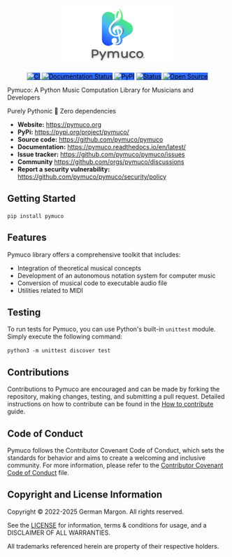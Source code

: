 <h1 align="center">
<img src="https://raw.githubusercontent.com/pymuco/pymuco/main/docs/_static/pymucologo.png" width="50%">
</h1>

<p align="center">
  <a href="https://github.com/pymuco/pymuco/actions/workflows/python-app.yml">
    <img src="https://github.com/pymuco/pymuco/actions/workflows/python-app.yml/badge.svg" alt="CI" style="background-color:#2E6AFF; color:black;">
  </a>
  <a href="https://pymuco.readthedocs.io/en/latest/?badge=latest">
    <img src="https://readthedocs.org/projects/pymuco/badge/?version=latest" alt="Documentation Status" style="background-color:#2E6AFF; color:black;">
  </a>
  <img src="https://img.shields.io/pypi/dm/pymuco?color=brightgreen&label=PyPi" alt="PyPI" style="background-color:#2E6AFF; color:black;">
  <a href="https://pymuco.org">
    <img src="https://img.shields.io/badge/status-1.1.6-brightgreen" alt="Status" style="background-color:#2E6AFF; color:black;">
  </a>
  <a href="https://opensource.org/">
    <img src="https://img.shields.io/badge/Open%20Source-%3CCOLOR%3E?style=flat&labelColor=%3CCOLOR%3E&color=%3CCOLOR%3E&logo=open-source-initiative&logoColor=white" alt="Open Source" style="background-color:#2E6AFF; color:black;">
  </a>
</p>

Pymuco: A Python Music Computation Library for Musicians and Developers

Purely Pythonic 🐍 Zero dependencies

- **Website:** https://pymuco.org
- **PyPi:** https://pypi.org/project/pymuco/
- **Source code:** https://github.com/pymuco/pymuco
- **Documentation:** https://pymuco.readthedocs.io/en/latest/
- **Issue tracker:** https://github.com/pymuco/pymuco/issues 
- **Community** https://github.com/orgs/pymuco/discussions
- **Report a security vulnerability:** https://github.com/pymuco/pymuco/security/policy

Getting Started
---------------

```pip install pymuco```

Features
--------

Pymuco library offers a comprehensive toolkit that includes:

- Integration of theoretical musical concepts
- Development of an autonomous notation system for computer music
- Conversion of musical code to executable audio file
- Utilities related to MIDI

Testing
-------

To run tests for Pymuco, you can use Python's built-in `unittest` module. Simply execute the following command:

```python3 -m unittest discover test```

Contributions
---------------

Contributions to Pymuco are encouraged and can be made by forking the repository, making changes, testing, and submitting a pull request. Detailed instructions on how to contribute can be found in the [How to contribute](https://github.com/pymuco/pymuco/tree/main/docs/CONTRIBUTIONS.md) guide.


Code of Conduct
---------------

Pymuco follows the Contributor Covenant Code of Conduct, which sets the standards for behavior and aims to create a welcoming and inclusive community. For more information, please refer to the [Contributor Covenant Code of Conduct](https://github.com/pymuco/pymuco/blob/main/CODE_OF_CONDUCT.md) file.


Copyright and License Information
---------------------------------

Copyright © 2022-2025 German Margon. All rights reserved.

See the [LICENSE](LICENSE) for information, terms & conditions for usage, and a DISCLAIMER OF ALL WARRANTIES.

All trademarks referenced herein are property of their respective holders.